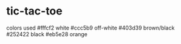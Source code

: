 # tic-tac-toe

colors used
#fffcf2 white
#ccc5b9 off-white
#403d39 brown/black
#252422 black
#eb5e28 orange